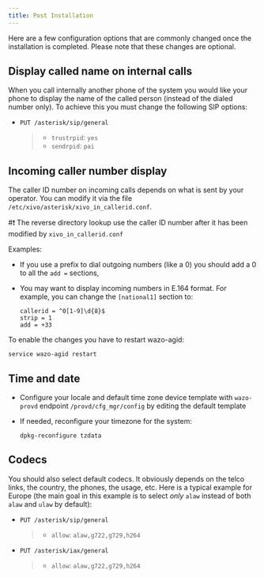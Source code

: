 ```yaml
---
title: Post Installation
---
```


Here are a few configuration options that are commonly changed once the
installation is completed. Please note that these changes are optional.

## Display called name on internal calls

When you call internally another phone of the system you would like your
phone to display the name of the called person (instead of the dialed
number only). To achieve this you must change the following SIP options:

-   `PUT /asterisk/sip/general`

    > -   `trustrpid`: `yes`
    > -   `sendrpid`: `pai`

## <a name="callerid_num_normalization"></a>Incoming caller number display

The caller ID number on incoming calls depends on what is sent by your
operator. You can modify it via the file
`/etc/xivo/asterisk/xivo_in_callerid.conf`.

#:exclamation: The reverse directory lookup use the caller ID number after it has been
modified by `xivo_in_callerid.conf`

Examples:

-   If you use a prefix to dial outgoing numbers (like a 0) you should
    add a 0 to all the `add =` sections,
-   You may want to display incoming numbers in E.164 format. For
    example, you can change the `[national1]` section to:

        callerid = ^0[1-9]\d{8}$
        strip = 1
        add = +33

To enable the changes you have to restart wazo-agid:

    service wazo-agid restart

## Time and date


-   Configure your locale and default time zone device template with
    `wazo-provd` endpoint `/provd/cfg_mgr/config` by editing the default
    template
-   If needed, reconfigure your timezone for the system:

        dpkg-reconfigure tzdata

## Codecs

You should also select default codecs. It obviously depends on the telco
links, the country, the phones, the usage, etc. Here is a typical
example for Europe (the main goal in this example is to select *only*
`alaw` instead of both `alaw` and `ulaw` by default):

-   `PUT /asterisk/sip/general`

    > -   `allow`: `alaw,g722,g729,h264`

-   `PUT /asterisk/iax/general`

    > -   `allow`: `alaw,g722,g729,h264`
